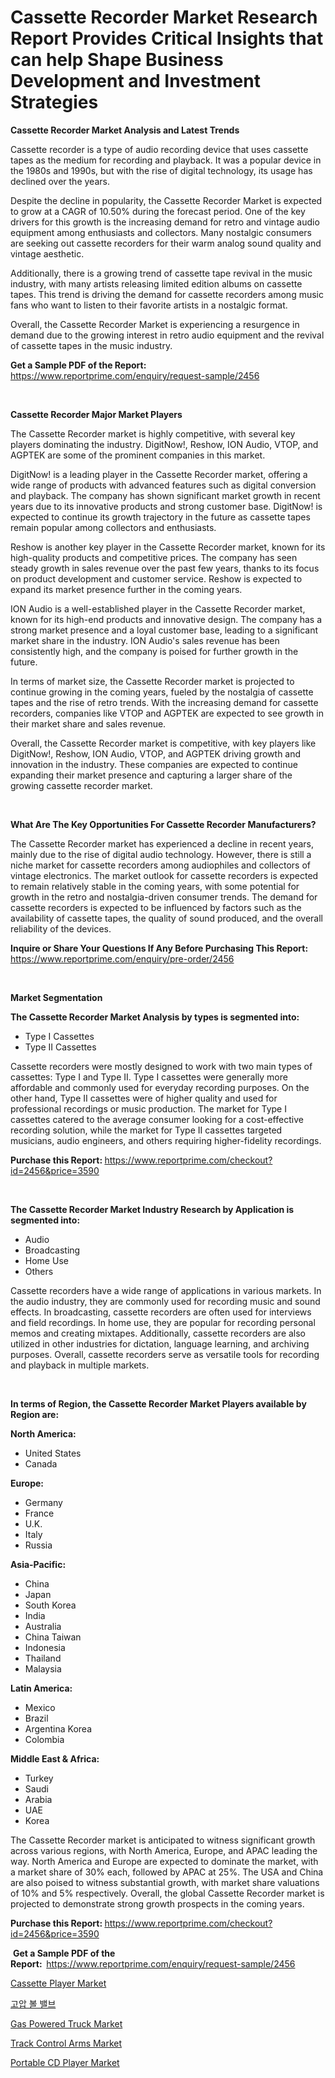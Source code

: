 <p><h1>Cassette Recorder Market Research Report Provides Critical Insights that can help Shape Business Development and Investment Strategies</h1></p><p><strong>Cassette Recorder Market Analysis and Latest Trends</strong></p>
<p><p>Cassette recorder is a type of audio recording device that uses cassette tapes as the medium for recording and playback. It was a popular device in the 1980s and 1990s, but with the rise of digital technology, its usage has declined over the years.</p><p>Despite the decline in popularity, the Cassette Recorder Market is expected to grow at a CAGR of 10.50% during the forecast period. One of the key drivers for this growth is the increasing demand for retro and vintage audio equipment among enthusiasts and collectors. Many nostalgic consumers are seeking out cassette recorders for their warm analog sound quality and vintage aesthetic.</p><p>Additionally, there is a growing trend of cassette tape revival in the music industry, with many artists releasing limited edition albums on cassette tapes. This trend is driving the demand for cassette recorders among music fans who want to listen to their favorite artists in a nostalgic format.</p><p>Overall, the Cassette Recorder Market is experiencing a resurgence in demand due to the growing interest in retro audio equipment and the revival of cassette tapes in the music industry.</p></p>
<p><strong>Get a Sample PDF of the Report:&nbsp;</strong> <a href="https://www.reportprime.com/enquiry/request-sample/2456">https://www.reportprime.com/enquiry/request-sample/2456</a></p>
<p>&nbsp;</p>
<p><strong>Cassette Recorder Major Market Players</strong></p>
<p><p>The Cassette Recorder market is highly competitive, with several key players dominating the industry. DigitNow!, Reshow, ION Audio, VTOP, and AGPTEK are some of the prominent companies in this market.</p><p>DigitNow! is a leading player in the Cassette Recorder market, offering a wide range of products with advanced features such as digital conversion and playback. The company has shown significant market growth in recent years due to its innovative products and strong customer base. DigitNow! is expected to continue its growth trajectory in the future as cassette tapes remain popular among collectors and enthusiasts.</p><p>Reshow is another key player in the Cassette Recorder market, known for its high-quality products and competitive prices. The company has seen steady growth in sales revenue over the past few years, thanks to its focus on product development and customer service. Reshow is expected to expand its market presence further in the coming years.</p><p>ION Audio is a well-established player in the Cassette Recorder market, known for its high-end products and innovative design. The company has a strong market presence and a loyal customer base, leading to a significant market share in the industry. ION Audio's sales revenue has been consistently high, and the company is poised for further growth in the future.</p><p>In terms of market size, the Cassette Recorder market is projected to continue growing in the coming years, fueled by the nostalgia of cassette tapes and the rise of retro trends. With the increasing demand for cassette recorders, companies like VTOP and AGPTEK are expected to see growth in their market share and sales revenue.</p><p>Overall, the Cassette Recorder market is competitive, with key players like DigitNow!, Reshow, ION Audio, VTOP, and AGPTEK driving growth and innovation in the industry. These companies are expected to continue expanding their market presence and capturing a larger share of the growing cassette recorder market.</p></p>
<p>&nbsp;</p>
<p><strong>What Are The Key Opportunities For Cassette Recorder Manufacturers?</strong></p>
<p><p>The Cassette Recorder market has experienced a decline in recent years, mainly due to the rise of digital audio technology. However, there is still a niche market for cassette recorders among audiophiles and collectors of vintage electronics. The market outlook for cassette recorders is expected to remain relatively stable in the coming years, with some potential for growth in the retro and nostalgia-driven consumer trends. The demand for cassette recorders is expected to be influenced by factors such as the availability of cassette tapes, the quality of sound produced, and the overall reliability of the devices.</p></p>
<p><strong>Inquire or Share Your Questions If Any Before Purchasing This Report:</strong> <a href="https://www.reportprime.com/enquiry/pre-order/2456">https://www.reportprime.com/enquiry/pre-order/2456</a></p>
<p>&nbsp;</p>
<p><strong>Market Segmentation</strong></p>
<p><strong>The Cassette Recorder Market Analysis by types is segmented into:</strong></p>
<p><ul><li>Type I Cassettes</li><li>Type II Cassettes</li></ul></p>
<p><p>Cassette recorders were mostly designed to work with two main types of cassettes: Type I and Type II. Type I cassettes were generally more affordable and commonly used for everyday recording purposes. On the other hand, Type II cassettes were of higher quality and used for professional recordings or music production. The market for Type I cassettes catered to the average consumer looking for a cost-effective recording solution, while the market for Type II cassettes targeted musicians, audio engineers, and others requiring higher-fidelity recordings.</p></p>
<p><strong>Purchase this Report:&nbsp;</strong><a href="https://www.reportprime.com/checkout?id=2456&price=3590">https://www.reportprime.com/checkout?id=2456&price=3590</a></p>
<p>&nbsp;</p>
<p><strong>The Cassette Recorder Market Industry Research by Application is segmented into:</strong></p>
<p><ul><li>Audio</li><li>Broadcasting</li><li>Home Use</li><li>Others</li></ul></p>
<p><p>Cassette recorders have a wide range of applications in various markets. In the audio industry, they are commonly used for recording music and sound effects. In broadcasting, cassette recorders are often used for interviews and field recordings. In home use, they are popular for recording personal memos and creating mixtapes. Additionally, cassette recorders are also utilized in other industries for dictation, language learning, and archiving purposes. Overall, cassette recorders serve as versatile tools for recording and playback in multiple markets.</p></p>
<p>&nbsp;</p>
<p><strong>In terms of Region, the Cassette Recorder Market Players available by Region are:</strong></p>
<p>
    <p> <strong> North America: </strong>
        <ul>
            <li>United States</li>
            <li>Canada</li>
        </ul>
        </p> 
    <p> <strong> Europe: </strong>
        <ul>
            <li>Germany</li>
            <li>France</li>
            <li>U.K.</li>
            <li>Italy</li>
            <li>Russia</li>
        </ul>
        </p> 
    <p> <strong> Asia-Pacific: </strong>
        <ul>
            <li>China</li>
            <li>Japan</li>
            <li>South Korea</li>
            <li>India</li>
            <li>Australia</li>
            <li>China Taiwan</li>
            <li>Indonesia</li>
            <li>Thailand</li>
            <li>Malaysia</li>
        </ul>
        </p> 
    <p> <strong> Latin America: </strong>
        <ul>
            <li>Mexico</li>
            <li>Brazil</li>
            <li>Argentina Korea</li>
            <li>Colombia</li>
        </ul>
        </p> 
    <p> <strong> Middle East & Africa: </strong>
        <ul>
            <li>Turkey</li>
            <li>Saudi</li>
            <li>Arabia</li>
            <li>UAE</li>
            <li>Korea</li>
        </ul>
    </p>
    </p>
<p><p>The Cassette Recorder market is anticipated to witness significant growth across various regions, with North America, Europe, and APAC leading the way. North America and Europe are expected to dominate the market, with a market share of 30% each, followed by APAC at 25%. The USA and China are also poised to witness substantial growth, with market share valuations of 10% and 5% respectively. Overall, the global Cassette Recorder market is projected to demonstrate strong growth prospects in the coming years.</p></p>
<p><strong>Purchase this Report: </strong><a href="https://www.reportprime.com/checkout?id=2456&price=3590">https://www.reportprime.com/checkout?id=2456&price=3590</a></p>
<p>&nbsp;<strong>Get a Sample PDF of the Report:&nbsp;&nbsp;</strong><a href="https://www.reportprime.com/enquiry/request-sample/2456">https://www.reportprime.com/enquiry/request-sample/2456</a></p>
<p><strong></strong></p>
<p><p><a href="https://github.com/pjcfca/Market-Research-Report-List-2/blob/main/cassette-player-market.md">Cassette Player Market</a></p><p><a href="https://github.com/royErdmtyan906778/Market-Research-Report-List-1/blob/main/279945610674.md">고압 볼 밸브</a></p><p><a href="https://issuu.com/reportprime-2/docs/gas-powered-truck-market-size-2030.pptx">Gas Powered Truck Market</a></p><p><a href="https://issuu.com/reportprime-2/docs/track-control-arms-market-size-2030.pptx">Track Control Arms Market</a></p><p><a href="https://github.com/wusalecollins540tpqoz/Market-Research-Report-List-1/blob/main/portable-cd-player-market.md">Portable CD Player Market</a></p></p>